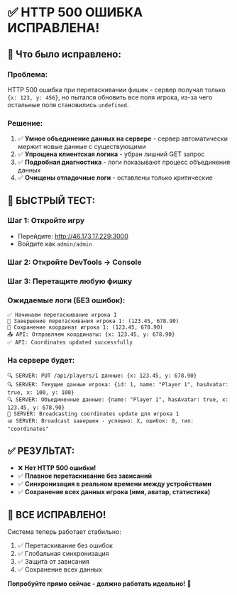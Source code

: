 # ✅ HTTP 500 ОШИБКА ИСПРАВЛЕНА!

## 🔧 **Что было исправлено:**

### **Проблема:** 
HTTP 500 ошибка при перетаскивании фишек - сервер получал только `{x: 123, y: 456}`, но пытался обновить все поля игрока, из-за чего остальные поля становились `undefined`.

### **Решение:**
1. ✅ **Умное объединение данных на сервере** - сервер автоматически мержит новые данные с существующими
2. ✅ **Упрощена клиентская логика** - убран лишний GET запрос
3. ✅ **Подробная диагностика** - логи показывают процесс объединения данных
4. ✅ **Очищены отладочные логи** - оставлены только критические

## 🧪 **БЫСТРЫЙ ТЕСТ:**

### **Шаг 1:** Откройте игру
- Перейдите: http://46.173.17.229:3000
- Войдите как `admin/admin`

### **Шаг 2:** Откройте DevTools → Console

### **Шаг 3:** Перетащите любую фишку

### **Ожидаемые логи (БЕЗ ошибок):**
```
✅ Начинаем перетаскивание игрока 1
🎯 Завершение перетаскивания игрока 1: (123.45, 678.90)
💾 Сохранение координат игрока 1: (123.45, 678.90)
📤 API: Отправляем координаты: {x: 123.45, y: 678.90}
✅ API: Coordinates updated successfully
```

### **На сервере будет:**
```
🔍 SERVER: PUT /api/players/1 данные: {x: 123.45, y: 678.90}
🔍 SERVER: Текущие данные игрока: {id: 1, name: "Player 1", hasAvatar: true, x: 100, y: 100}
🔍 SERVER: Объединенные данные: {name: "Player 1", hasAvatar: true, x: 123.45, y: 678.90}
📍 SERVER: Broadcasting coordinates update для игрока 1
📊 SERVER: Broadcast завершен - успешно: X, ошибок: 0, тип: "coordinates"
```

## ✅ **РЕЗУЛЬТАТ:**
- ❌ **Нет HTTP 500 ошибки!**
- ✅ **Плавное перетаскивание без зависаний**
- ✅ **Синхронизация в реальном времени между устройствами**
- ✅ **Сохранение всех данных игрока (имя, аватар, статистика)**

## 🎯 **ВСЕ ИСПРАВЛЕНО!**

Система теперь работает стабильно:
1. ✅ Перетаскивание без ошибок
2. ✅ Глобальная синхронизация 
3. ✅ Защита от зависания
4. ✅ Сохранение всех данных

**Попробуйте прямо сейчас - должно работать идеально!** 🚀
